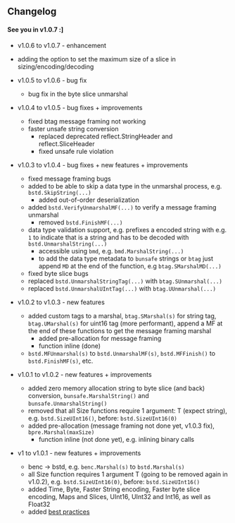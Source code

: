 ## Changelog

#### See you in v1.0.7 :]

- v1.0.6 to v1.0.7 - enhancement
 - adding the option to set the maximum size of a slice in sizing/encoding/decoding

- v1.0.5 to v1.0.6 - bug fix
  - bug fix in the byte slice unmarshal

- v1.0.4 to v1.0.5 - bug fixes + improvements
  - fixed btag message framing not working
  - faster unsafe string conversion
    - replaced deprecated reflect.StringHeader and reflect.SliceHeader
    - fixed unsafe rule violation

- v1.0.3 to v1.0.4 - bug fixes + new features + improvements
  - fixed message framing bugs
  - added to be able to skip a data type in the unmarshal process, e.g. `bstd.SkipString(...)`
    - added out-of-order deserialization
  - added `bstd.VerifyUnmarshalMF(...)` to verify a message framing unmarshal
    - removed `bstd.FinishMF(...)`
  - data type validation support, e.g. prefixes a encoded string with e.g. `1` to indicate that is a string and has to
    be decoded with `bstd.UnmarshalString(...)`
    - accessible using `bmd`, e.g. `bmd.MarshalString(...)`
    - to add the data type metadata to `bunsafe` strings or `btag` just append `MD` at the end of the function,
      e.g `btag.SMarshalMD(...)`
  - fixed byte slice bugs
  - replaced `bstd.UnmarshalStringTag(...)` with `btag.SUnmarshal(...)`
  - replaced `bstd.UnmarshalUIntTag(...)` with `btag.UUnmarshal(...)`

- v1.0.2 to v1.0.3 - new features
  - added custom tags to a marshal, `btag.SMarshal(s)` for string tag, `btag.UMarshal(s)` for uint16 tag (more
    performant),
      append a MF at the end of these functions to get the message framing marshal
    - added pre-allocation for message framing
    - function inline (done)
  - `bstd.MFUnmarshal(s)` to `bstd.UnmarshalMF(s)`, `bstd.MFFinish()` to `bstd.FinishMF(s)`, etc.

- v1.0.1 to v1.0.2 - new features + improvements
  - added zero memory allocation string to byte slice (and back) conversion, `bunsafe.MarshalString()`
    and `bunsafe.UnmarshalString()`
  - removed that all Size functions require 1 argument: T (expect string), e.g. `bstd.SizeUInt16()`,
    before: `bstd.SizeUInt16(0)`
  - added pre-allocation (message framing not done yet, v1.0.3 fix), `bpre.Marshal(maxSize)`
    - function inline (not done yet), e.g. inlining binary calls

- v1 to v1.0.1 - new features + improvements
  - benc -> bstd, e.g. `benc.Marshal(s)` to `bstd.Marshal(s)`
  - all Size function requires 1 argument T (going to be removed again in v1.0.2), e.g. `bstd.SizeUInt16(0)`,
    before: `bstd.SizeUInt16()`
  - added Time, Byte, Faster String encoding, Faster byte slice encoding, Maps and Slices, UInt16, UInt32 and Int16, as well as Float32
  - added [best practices](BESTPRACTICES.md)